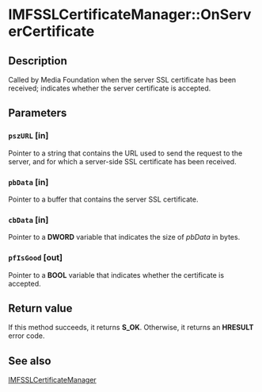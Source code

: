 # IMFSSLCertificateManager::OnServerCertificate

## Description

Called by Media Foundation when the server SSL certificate has been received; indicates whether the server certificate is accepted.

## Parameters

### `pszURL` [in]

Pointer to a string that contains the URL used to send the request to the server, and for which a server-side SSL certificate has been received.

### `pbData` [in]

Pointer to a buffer that contains the server SSL certificate.

### `cbData` [in]

Pointer to a **DWORD** variable that indicates the size of *pbData* in bytes.

### `pfIsGood` [out]

Pointer to a **BOOL** variable that indicates whether the certificate is accepted.

## Return value

If this method succeeds, it returns **S_OK**. Otherwise, it returns an **HRESULT** error code.

## See also

[IMFSSLCertificateManager](https://learn.microsoft.com/windows/desktop/api/mfidl/nn-mfidl-imfsslcertificatemanager)